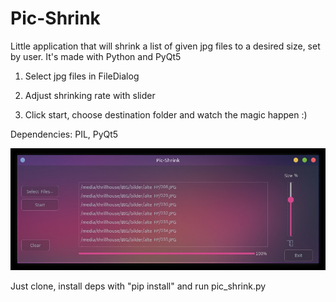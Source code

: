 # Pic-Shrink
Little application that will shrink a list of given jpg files to a desired size, set by user. It's made with Python and PyQt5

1. Select jpg files in FileDialog

2. Adjust shrinking rate with slider

3. Click start, choose destination folder and watch the magic happen :)

Dependencies: PIL, PyQt5

<img src="image/gui.jpg">


Just clone, install deps with "pip install" and run pic_shrink.py 
